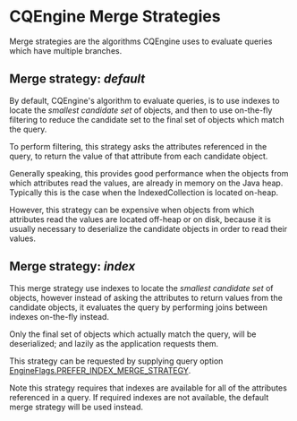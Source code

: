 # CQEngine Merge Strategies #

Merge strategies are the algorithms CQEngine uses to evaluate queries which have multiple branches.

## Merge strategy: _default_ ##

By default, CQEngine's algorithm to evaluate queries, is to use indexes to locate the _smallest candidate set_ of objects,
and then to use on-the-fly filtering to reduce the candidate set to the final set of objects which match the query.

To perform filtering, this strategy asks the attributes referenced in the query, to return the value of that attribute from each
candidate object.

Generally speaking, this provides good performance when the objects from which attributes read the values, are already in memory
on the Java heap. Typically this is the case when the IndexedCollection is located on-heap.

However, this strategy can be expensive when objects from which attributes read the values are located off-heap or on disk,
because it is usually necessary to deserialize the candidate objects in order to read their values.

## Merge strategy: _index_ ##

This merge strategy use indexes to locate the _smallest candidate set_ of objects, however instead of asking the attributes
to return values from the candidate objects, it evaluates the query by performing joins between indexes on-the-fly instead.

Only the final set of objects which actually match the query, will be deserialized; and lazily as the application requests them.

This strategy can be requested by supplying query option [EngineFlags.PREFER_INDEX_MERGE_STRATEGY](https://github.com/npgall/cqengine/blob/master/code/src/main/java/com/googlecode/cqengine/query/option/EngineFlags.java).

Note this strategy requires that indexes are available for all of the attributes referenced in a query. If required indexes
are not available, the default merge strategy will be used instead.
